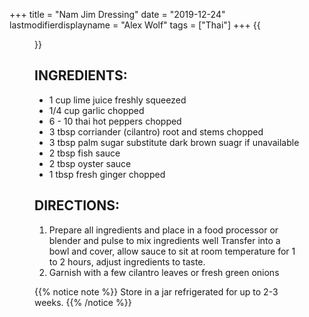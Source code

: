+++
title = "Nam Jim Dressing"
date = "2019-12-24"
lastmodifierdisplayname = "Alex Wolf"
tags = ["Thai"]
+++
{{<figure src="/images/namjim.jpg">}}


## INGREDIENTS:

* 1 cup lime juice freshly squeezed
* 1/4 cup garlic chopped
* 6 - 10 thai hot peppers chopped
* 3 tbsp corriander (cilantro) root and stems chopped
* 3 tbsp palm sugar substitute dark brown suagr if unavailable
* 2 tbsp fish sauce
* 2 tbsp oyster sauce
* 1 tbsp fresh ginger chopped

## DIRECTIONS:

1. Prepare all ingredients and place in a food processor or blender and pulse to mix ingredients well 
Transfer into a bowl and cover, allow sauce to sit at room temperature for 1 to 2 hours, adjust ingredients to taste. 
3. Garnish with a few cilantro leaves or fresh green onions 

{{% notice note %}}
Store in a jar refrigerated for up to 2-3 weeks.
{{% /notice %}}
